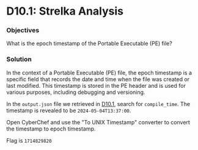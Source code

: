 # D10.1: Strelka Analysis

### Objectives
What is the epoch timestamp of the Portable Executable (PE) file?

### Solution
In the context of a Portable Executable (PE) file, the epoch timestamp is a specific field that records the date and time when the file was created or last modified. This timestamp is stored in the PE header and is used for various purposes, including debugging and versioning.

In the `output.json` file we retrieved in [D10.1](D10.1.md), search for `compile_time`. The timestamp is revealed to be `2024-05-04T13:37:00`.

Open CyberChef and use the "To UNIX Timestamp" converter to convert the timestamp to epoch timestamp.

Flag is `1714829820`
